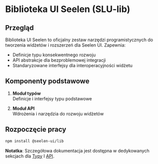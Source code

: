 # **Biblioteka UI Seelen (SLU-lib)**

## Przegląd

Biblioteka UI Seelen to oficjalny zestaw narzędzi programistycznych do tworzenia
widżetów i rozszerzeń dla Seelen UI. Zapewnia:

- Definicje typu konsekwentnego rozwoju
- API abstrakcje dla bezproblemowej integracji
- Standaryzowane interfejsy dla interoperacyjności widżetu

## Komponenty podstawowe

1. **Moduł typów**\
   Definicje i interfejsy typu podstawowe

2. **Moduł API**\
   Wdrożenia i narzędzia do rozwoju widżetów

## Rozpoczęcie pracy

```bash
npm install @seelen-ui/lib
```

**Notatka**: Szczegółowa dokumentacja jest dostępna w dedykowanych sekcjach dla
[Typy](./library-types) I [API](./library-api).
